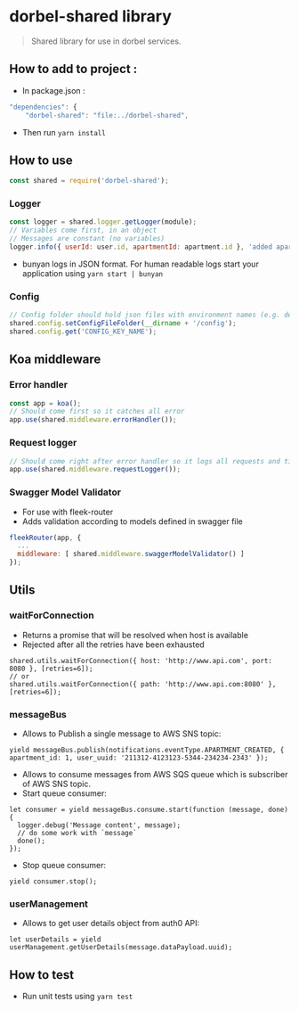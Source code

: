 # dorbel-shared library
> Shared library for use in dorbel services.

## How to add to project :
- In package.json :
```js
"dependencies": {
    "dorbel-shared": "file:../dorbel-shared",
```
- Then run ``yarn install``

## How to use
```js
const shared = require('dorbel-shared');
```
### Logger
```js
const logger = shared.logger.getLogger(module);
// Variables come first, in an object
// Messages are constant (no variables)
logger.info({ userId: user.id, apartmentId: apartment.id }, 'added apartment');
```
- bunyan logs in JSON format. For human readable logs start your application using ``yarn start | bunyan``
### Config
```js
// Config folder should hold json files with environment names (e.g. development.json)
shared.config.setConfigFileFolder(__dirname + '/config');
shared.config.get('CONFIG_KEY_NAME');
```

## Koa middleware

### Error handler
```js
const app = koa();
// Should come first so it catches all error
app.use(shared.middleware.errorHandler());
```

### Request logger
```js
// Should come right after error handler so it logs all requests and times the entire flow
app.use(shared.middleware.requestLogger());
```

### Swagger Model Validator
- For use with fleek-router
- Adds validation according to models defined in swagger file
```js
fleekRouter(app, {
  ...
  middleware: [ shared.middleware.swaggerModelValidator() ]
});
```

## Utils

### waitForConnection
- Returns a promise that will be resolved when host is available
- Rejected after all the retries have been exhausted
```
shared.utils.waitForConnection({ host: 'http://www.api.com', port: 8080 }, [retries=6]);
// or
shared.utils.waitForConnection({ path: 'http://www.api.com:8080' }, [retries=6]);
```

### messageBus
- Allows to Publish a single message to AWS SNS topic:
```
yield messageBus.publish(notifications.eventType.APARTMENT_CREATED, { apartment_id: 1, user_uuid: '211312-4123123-5344-234234-2343' });
```
- Allows to consume messages from AWS SQS queue which is subscriber of AWS SNS topic.
- Start queue consumer:
```
let consumer = yield messageBus.consume.start(function (message, done) {
  logger.debug('Message content', message);
  // do some work with `message`
  done();
}); 
``` 
- Stop queue consumer:
```
yield consumer.stop();
``` 

### userManagement
- Allows to get user details object from auth0 API:
```
let userDetails = yield userManagement.getUserDetails(message.dataPayload.uuid);
```

## How to test
- Run unit tests using ``yarn test``
